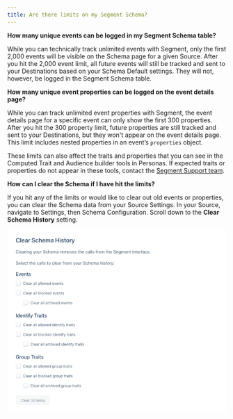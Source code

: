 ```yaml
---
title: Are there limits on my Segment Schema?
---
```


**How many unique events can be logged in my Segment Schema table?**

While you can technically track unlimited events with Segment, only the first 2,000 events will be visible on the Schema page for a given Source. After you hit the 2,000 event limit, all future events will still be tracked and sent to your Destinations based on your Schema Default settings. They will not, however, be logged in the Segment Schema table.

**How many unique event properties can be logged on the event details page?**

While you can track unlimited event properties with Segment, the event details page for a specific event can only show the first 300 properties. After you hit the 300 property limit, future properties are still tracked and sent to your Destinations, but they won't appear on the event details page. This limit includes nested properties in an event’s `properties` object.

These limits can also affect the traits and properties that you can see in the Computed Trait and Audience builder tools in Personas. If expected traits or properties do not appear in these tools, contact the [Segment Support team](https://segment.com/help/contact/).


**How can I clear the Schema if I have hit the limits?**

If you hit any of the limits or would like to clear out old events or properties, you can clear the Schema data from your Source Settings. In your Source, navigate to Settings, then Schema Configuration. Scroll down to the **Clear Schema History** setting.

![](images/schema_config_clear_schema.png)
